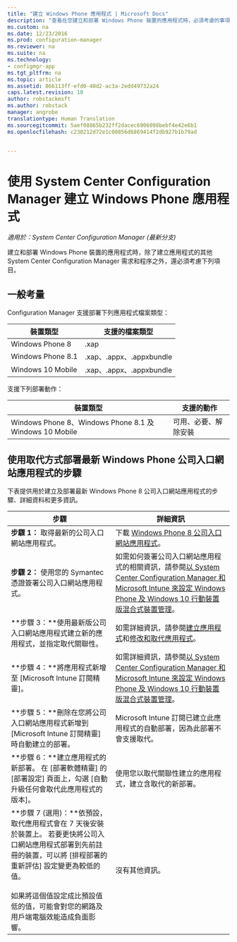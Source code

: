 ```yaml
---
title: "建立 Windows Phone 應用程式 | Microsoft Docs"
description: "查看在您建立和部署 Windows Phone 裝置的應用程式時，必須考慮的事項。"
ms.custom: na
ms.date: 12/23/2016
ms.prod: configuration-manager
ms.reviewer: na
ms.suite: na
ms.technology:
- configmgr-app
ms.tgt_pltfrm: na
ms.topic: article
ms.assetid: 866113ff-efd0-40d2-ac3a-2edd49732a24
caps.latest.revision: 10
author: robstackmsft
ms.author: robstack
manager: angrobe
translationtype: Human Translation
ms.sourcegitcommit: 5aef08865b232ff2dacec6906098bebf4e42e6b1
ms.openlocfilehash: c230212d72e1c00856d6869414f2db927b1b79ad


---
```

# <a name="create-windows-phone-applications-with-system-center-configuration-manager"></a>使用 System Center Configuration Manager 建立 Windows Phone 應用程式

*適用於：System Center Configuration Manager (最新分支)*

建立和部署 Windows Phone 裝置的應用程式時，除了建立應用程式的其他 System Center Configuration Manager 需求和程序之外，還必須考慮下列項目。  

## <a name="general-considerations"></a>一般考量  
 Configuration Manager 支援部署下列應用程式檔案類型：  

|裝置類型|支援的檔案類型|  
|-----------------|---------------------|  
|Windows Phone 8|.xap|  
|Windows Phone 8.1|.xap、.appx、.appxbundle|
|Windows 10 Mobile|.xap、.appx、.appxbundle|

 支援下列部署動作：  

|裝置類型|支援的動作|  
|-----------------|-----------------------|  
|Windows Phone 8、Windows Phone 8.1 及 Windows 10 Mobile|可用、必要、解除安裝|  

## <a name="steps-to-deploy-the-latest-windows-phone-company-portal-app-with-supersedence"></a>使用取代方式部署最新 Windows Phone 公司入口網站應用程式的步驟  
 下表提供用於建立及部署最新 Windows Phone 8 公司入口網站應用程式的步驟、詳細資料和更多資訊。  

|步驟|詳細資訊|  
|----------|----------------------|  
|**步驟 1：** 取得最新的公司入口網站應用程式。|下載 [Windows Phone 8 公司入口網站應用程式](http://go.microsoft.com/fwlink/?LinkId=268440)。|  
|**步驟 2：** 使用您的 Symantec 憑證簽署公司入口網站應用程式。|如需如何簽署公司入口網站應用程式的相關資訊，請參閱[以 System Center Configuration Manager 和 Microsoft Intune 來設定 Windows Phone 及 Windows 10 行動裝置版混合式裝置管理](../../mdm/deploy-use/enroll-hybrid-windows.md)。|  
|**步驟 3：**使用最新版公司入口網站應用程式建立新的應用程式，並指定取代關聯性。|如需詳細資訊，請參閱[建立應用程式](../../apps/deploy-use/create-applications.md)和[修改和取代應用程式](../../apps/deploy-use/revise-and-supersede-applications.md)。|  
|**步驟 4：**將應用程式新增至 [Microsoft Intune 訂閱精靈]。|如需詳細資訊，請參閱[以 System Center Configuration Manager 和 Microsoft Intune 來設定 Windows Phone 及 Windows 10 行動裝置版混合式裝置管理](../../mdm/deploy-use/enroll-hybrid-windows.md)。|  
|**步驟 5：**刪除在您將公司入口網站應用程式新增到 [Microsoft Intune 訂閱精靈] 時自動建立的部署。|Microsoft Intune 訂閱已建立此應用程式的自動部署，因為此部署不會支援取代。|  
|**步驟 6：**建立應用程式的新部署。 在 [部署軟體精靈] 的 [部署設定] 頁面上，勾選 [自動升級任何會取代此應用程式的版本]。|使用您以取代關聯性建立的應用程式，建立含取代的新部署。|  
|**步驟 7 (選用)：**依預設，取代應用程式會在 7 天後安裝於裝置上。 若要更快將公司入口網站應用程式部署到先前註冊的裝置，可以將 [排程部署的重新評估] 設定變更為較低的值。<br /><br /> 如果將這個值設定成比預設值低的值，可能會對您的網路及用戶端電腦效能造成負面影響。|沒有其他資訊。|  



<!--HONumber=Dec16_HO5-->


